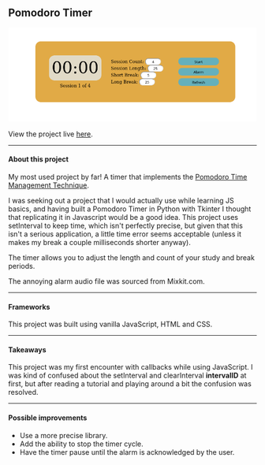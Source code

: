 ## Pomodoro Timer

![Demo_image](pomodoro_image.png)

View the project live [here](https://brenton-j-andrews.github.io/Pomodoro_Timer/).

---

#### About this project

My most used project by far! A timer that implements the [Pomodoro Time Management Technique](https://en.wikipedia.org/wiki/Pomodoro_Technique).

I was seeking out a project that I would actually use while learning JS basics, and having built a Pomodoro Timer in Python with Tkinter I thought that replicating it in Javascript would be a good idea. This project uses setInterval to keep time, which isn't perfectly precise, but given that this isn't a serious application, a little time error seems acceptable (unless it makes my break a couple milliseconds shorter anyway). 

The timer allows you to adjust the length and count of your study and break periods.

The annoying alarm audio file was sourced from Mixkit.com.


---

#### Frameworks

This project was built using vanilla JavaScript, HTML and CSS.

---

#### Takeaways

This project was my first encounter with callbacks while using JavaScript. I was kind of confused about the setInterval and clearInterval **intervalID** at first, but after reading a tutorial and playing around a bit the confusion was resolved.

---

#### Possible improvements

- Use a more precise library.
- Add the ability to stop the timer cycle.
- Have the timer pause until the alarm is acknowledged by the user.
